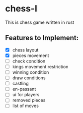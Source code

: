 # chess-I
This is chess game written in rust
## Features to Implement:
- [x]  chess layout
- [x]  pieces movement
- [ ]  check condition
- [ ]  kings movement restriction
- [ ]  winning condition
- [ ]  draw conditions
- [ ]  castling
- [ ]  en-passant
- [ ]  ui for players
- [ ]  removed pieces
- [ ]  list of moves
